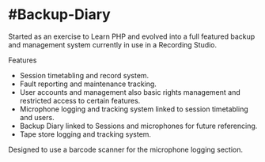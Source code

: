 #Backup-Diary
============

Started as an exercise to Learn PHP and evolved into a full featured backup and management system currently in use in a Recording Studio.

Features

* Session timetabling and record system.
* Fault reporting and maintenance tracking.
* User accounts and management also basic rights management and restricted access to certain features.
* Microphone logging and tracking system linked to session timetabling and users.
* Backup Diary linked to Sessions and microphones for future referencing.
* Tape store logging and tracking system.

Designed to use a barcode scanner for the microphone logging section.

